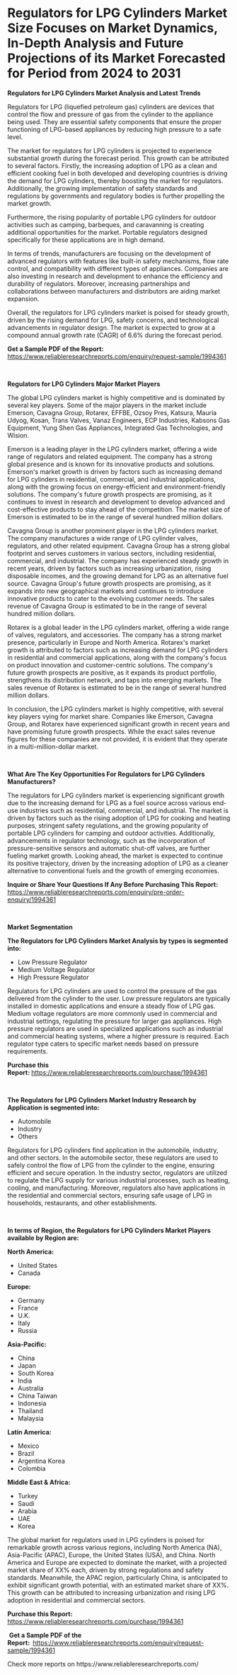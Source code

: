 <p><h1>Regulators for LPG Cylinders Market Size Focuses on Market Dynamics, In-Depth Analysis and Future Projections of its Market Forecasted for Period from 2024 to 2031</h1></p><p><strong>Regulators for LPG Cylinders Market Analysis and Latest Trends</strong></p>
<p><p>Regulators for LPG (liquefied petroleum gas) cylinders are devices that control the flow and pressure of gas from the cylinder to the appliance being used. They are essential safety components that ensure the proper functioning of LPG-based appliances by reducing high pressure to a safe level.</p><p>The market for regulators for LPG cylinders is projected to experience substantial growth during the forecast period. This growth can be attributed to several factors. Firstly, the increasing adoption of LPG as a clean and efficient cooking fuel in both developed and developing countries is driving the demand for LPG cylinders, thereby boosting the market for regulators. Additionally, the growing implementation of safety standards and regulations by governments and regulatory bodies is further propelling the market growth.</p><p>Furthermore, the rising popularity of portable LPG cylinders for outdoor activities such as camping, barbeques, and caravanning is creating additional opportunities for the market. Portable regulators designed specifically for these applications are in high demand.</p><p>In terms of trends, manufacturers are focusing on the development of advanced regulators with features like built-in safety mechanisms, flow rate control, and compatibility with different types of appliances. Companies are also investing in research and development to enhance the efficiency and durability of regulators. Moreover, increasing partnerships and collaborations between manufacturers and distributors are aiding market expansion.</p><p>Overall, the regulators for LPG cylinders market is poised for steady growth, driven by the rising demand for LPG, safety concerns, and technological advancements in regulator design. The market is expected to grow at a compound annual growth rate (CAGR) of 6.6% during the forecast period.</p></p>
<p><strong>Get a Sample PDF of the Report:&nbsp;</strong> <a href="https://www.reliableresearchreports.com/enquiry/request-sample/1994361">https://www.reliableresearchreports.com/enquiry/request-sample/1994361</a></p>
<p>&nbsp;</p>
<p><strong>Regulators for LPG Cylinders Major Market Players</strong></p>
<p><p>The global LPG cylinders market is highly competitive and is dominated by several key players. Some of the major players in the market include Emerson, Cavagna Group, Rotarex, EFFBE, Ozsoy Pres, Katsura, Mauria Udyog, Kosan, Trans Valves, Vanaz Engineers, ECP Industries, Kabsons Gas Equipment, Yung Shen Gas Appliances, Integrated Gas Technologies, and Wision.</p><p>Emerson is a leading player in the LPG cylinders market, offering a wide range of regulators and related equipment. The company has a strong global presence and is known for its innovative products and solutions. Emerson's market growth is driven by factors such as increasing demand for LPG cylinders in residential, commercial, and industrial applications, along with the growing focus on energy-efficient and environment-friendly solutions. The company's future growth prospects are promising, as it continues to invest in research and development to develop advanced and cost-effective products to stay ahead of the competition. The market size of Emerson is estimated to be in the range of several hundred million dollars.</p><p>Cavagna Group is another prominent player in the LPG cylinders market. The company manufactures a wide range of LPG cylinder valves, regulators, and other related equipment. Cavagna Group has a strong global footprint and serves customers in various sectors, including residential, commercial, and industrial. The company has experienced steady growth in recent years, driven by factors such as increasing urbanization, rising disposable incomes, and the growing demand for LPG as an alternative fuel source. Cavagna Group's future growth prospects are promising, as it expands into new geographical markets and continues to introduce innovative products to cater to the evolving customer needs. The sales revenue of Cavagna Group is estimated to be in the range of several hundred million dollars.</p><p>Rotarex is a global leader in the LPG cylinders market, offering a wide range of valves, regulators, and accessories. The company has a strong market presence, particularly in Europe and North America. Rotarex's market growth is attributed to factors such as increasing demand for LPG cylinders in residential and commercial applications, along with the company's focus on product innovation and customer-centric solutions. The company's future growth prospects are positive, as it expands its product portfolio, strengthens its distribution network, and taps into emerging markets. The sales revenue of Rotarex is estimated to be in the range of several hundred million dollars.</p><p>In conclusion, the LPG cylinders market is highly competitive, with several key players vying for market share. Companies like Emerson, Cavagna Group, and Rotarex have experienced significant growth in recent years and have promising future growth prospects. While the exact sales revenue figures for these companies are not provided, it is evident that they operate in a multi-million-dollar market.</p></p>
<p>&nbsp;</p>
<p><strong>What Are The Key Opportunities For Regulators for LPG Cylinders Manufacturers?</strong></p>
<p><p>The regulators for LPG cylinders market is experiencing significant growth due to the increasing demand for LPG as a fuel source across various end-use industries such as residential, commercial, and industrial. The market is driven by factors such as the rising adoption of LPG for cooking and heating purposes, stringent safety regulations, and the growing popularity of portable LPG cylinders for camping and outdoor activities. Additionally, advancements in regulator technology, such as the incorporation of pressure-sensitive sensors and automatic shut-off valves, are further fueling market growth. Looking ahead, the market is expected to continue its positive trajectory, driven by the increasing adoption of LPG as a cleaner alternative to conventional fuels and the growth of emerging economies.</p></p>
<p><strong>Inquire or Share Your Questions If Any Before Purchasing This Report:</strong> <a href="https://www.reliableresearchreports.com/enquiry/pre-order-enquiry/1994361">https://www.reliableresearchreports.com/enquiry/pre-order-enquiry/1994361</a></p>
<p>&nbsp;</p>
<p><strong>Market Segmentation</strong></p>
<p><strong>The Regulators for LPG Cylinders Market Analysis by types is segmented into:</strong></p>
<p><ul><li>Low Pressure Regulator</li><li>Medium Voltage Regulator</li><li>High Pressure Regulator</li></ul></p>
<p><p>Regulators for LPG cylinders are used to control the pressure of the gas delivered from the cylinder to the user. Low pressure regulators are typically installed in domestic applications and ensure a steady flow of LPG gas. Medium voltage regulators are more commonly used in commercial and industrial settings, regulating the pressure for larger gas appliances. High pressure regulators are used in specialized applications such as industrial and commercial heating systems, where a higher pressure is required. Each regulator type caters to specific market needs based on pressure requirements.</p></p>
<p><strong>Purchase this Report:&nbsp;</strong><a href="https://www.reliableresearchreports.com/purchase/1994361">https://www.reliableresearchreports.com/purchase/1994361</a></p>
<p>&nbsp;</p>
<p><strong>The Regulators for LPG Cylinders Market Industry Research by Application is segmented into:</strong></p>
<p><ul><li>Automobile</li><li>Industry</li><li>Others</li></ul></p>
<p><p>Regulators for LPG cylinders find application in the automobile, industry, and other sectors. In the automobile sector, these regulators are used to safely control the flow of LPG from the cylinder to the engine, ensuring efficient and secure operation. In the industry sector, regulators are utilized to regulate the LPG supply for various industrial processes, such as heating, cooling, and manufacturing. Moreover, regulators also have applications in the residential and commercial sectors, ensuring safe usage of LPG in households, restaurants, and other establishments.</p></p>
<p>&nbsp;</p>
<p><strong>In terms of Region, the Regulators for LPG Cylinders Market Players available by Region are:</strong></p>
<p>
    <p> <strong> North America: </strong>
        <ul>
            <li>United States</li>
            <li>Canada</li>
        </ul>
        </p> 
    <p> <strong> Europe: </strong>
        <ul>
            <li>Germany</li>
            <li>France</li>
            <li>U.K.</li>
            <li>Italy</li>
            <li>Russia</li>
        </ul>
        </p> 
    <p> <strong> Asia-Pacific: </strong>
        <ul>
            <li>China</li>
            <li>Japan</li>
            <li>South Korea</li>
            <li>India</li>
            <li>Australia</li>
            <li>China Taiwan</li>
            <li>Indonesia</li>
            <li>Thailand</li>
            <li>Malaysia</li>
        </ul>
        </p> 
    <p> <strong> Latin America: </strong>
        <ul>
            <li>Mexico</li>
            <li>Brazil</li>
            <li>Argentina Korea</li>
            <li>Colombia</li>
        </ul>
        </p> 
    <p> <strong> Middle East & Africa: </strong>
        <ul>
            <li>Turkey</li>
            <li>Saudi</li>
            <li>Arabia</li>
            <li>UAE</li>
            <li>Korea</li>
        </ul>
    </p>
    </p>
<p><p>The global market for regulators used in LPG cylinders is poised for remarkable growth across various regions, including North America (NA), Asia-Pacific (APAC), Europe, the United States (USA), and China. North America and Europe are expected to dominate the market, with a projected market share of XX% each, driven by strong regulations and safety standards. Meanwhile, the APAC region, particularly China, is anticipated to exhibit significant growth potential, with an estimated market share of XX%. This growth can be attributed to increasing urbanization and rising LPG adoption in residential and commercial sectors.</p></p>
<p><strong>Purchase this Report: </strong><a href="https://www.reliableresearchreports.com/purchase/1994361">https://www.reliableresearchreports.com/purchase/1994361</a></p>
<p>&nbsp;<strong>Get a Sample PDF of the Report:&nbsp;&nbsp;</strong><a href="https://www.reliableresearchreports.com/enquiry/request-sample/1994361">https://www.reliableresearchreports.com/enquiry/request-sample/1994361</a></p>
<p><strong></strong></p>
<p>Check more reports on https://www.reliableresearchreports.com/</p>